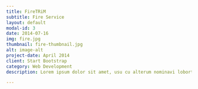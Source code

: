 ```yaml
---
title: FireTRiM
subtitle: Fire Service
layout: default
modal-id: 3
date: 2014-07-16
img: fire.jpg
thumbnail: fire-thumbnail.jpg
alt: image-alt
project-date: April 2014
client: Start Bootstrap
category: Web Development
description: Lorem ipsum dolor sit amet, usu cu alterum nominavi lobortis. At duo novum diceret. Tantas apeirian vix et, usu sanctus postulant inciderint ut, populo diceret necessitatibus in vim. Cu eum dicam feugiat noluisse.

---
```

